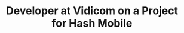 ---
title: "Developer at Vidicom on a Project for Hash Mobile"
layout: single
permalink: /hashmobile/
author_profile: true
toc: true
---